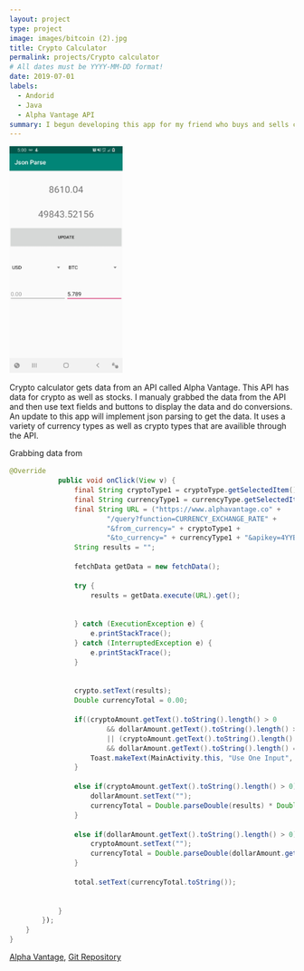 ```yaml
---
layout: project
type: project
image: images/bitcoin (2).jpg
title: Crypto Calculator
permalink: projects/Crypto calculator
# All dates must be YYYY-MM-DD format!
date: 2019-07-01
labels:
  - Andorid
  - Java
  - Alpha Vantage API
summary: I begun developing this app for my friend who buys and sells cryto to people in Hawaii who dont have access to the exchanges. 
---
```

<img class="ui medium right floated rounded image" src="../images/cryptoPic1.jpg" width="200" height="400"/>

Crypto calculator gets data from an API called Alpha Vantage. This API has data for crypto as well as stocks. I manualy grabbed the data from the API and then use text fields and buttons to display the data and do conversions. An update to this app will implement json parsing to get the data. It uses a variety of currency types as well as crypto types that are availible through the API.

Grabbing data from

```java
@Override
            public void onClick(View v) {
                final String cryptoType1 = cryptoType.getSelectedItem().toString();
                final String currencyType1 = currencyType.getSelectedItem().toString();
                final String URL = ("https://www.alphavantage.co" +
                        "/query?function=CURRENCY_EXCHANGE_RATE" +
                        "&from_currency=" + cryptoType1 +
                        "&to_currency=" + currencyType1 + "&apikey=4YYBRNYMR141GDIL");
                String results = "";
                
                fetchData getData = new fetchData();
                
                try {
                    results = getData.execute(URL).get();
                    
                    
                } catch (ExecutionException e) {
                    e.printStackTrace();
                } catch (InterruptedException e) {
                    e.printStackTrace();
                }
                
                
                crypto.setText(results);
                Double currencyTotal = 0.00;
                
                if((cryptoAmount.getText().toString().length() > 0
                        && dollarAmount.getText().toString().length() > 0)
                        || (cryptoAmount.getText().toString().length() == 0
                        && dollarAmount.getText().toString().length() == 0)) {
                    Toast.makeText(MainActivity.this, "Use One Input", Toast.LENGTH_SHORT).show();
                }
                
                else if(cryptoAmount.getText().toString().length() > 0) {
                    dollarAmount.setText("");
                    currencyTotal = Double.parseDouble(results) * Double.parseDouble(cryptoAmount.getText().toString());
                }

                else if(dollarAmount.getText().toString().length() > 0) {
                    cryptoAmount.setText("");
                    currencyTotal = Double.parseDouble(dollarAmount.getText().toString()) / Double.parseDouble(results);
                }
                
                total.setText(currencyTotal.toString());
                
                
            }
        });
    }
}
```

[Alpha Vantage](https://www.alphavantage.co/), [Git Repository](https://github.com/derekasola/Crypto-Calculator)




